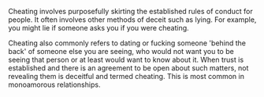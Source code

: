 
Cheating involves purposefully skirting the established rules of conduct for people. It often involves other methods of deceit such as lying. For example, you might lie if someone asks you if you were cheating.

Cheating also commonly refers to dating or fucking someone 'behind the back' of someone else you are seeing, who would not want you to be seeing that person or at least would want to know about it. When trust is established and there is an agreement to be open about such matters, not revealing them is deceitful and termed cheating. This is most common in monoamorous relationships. 